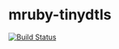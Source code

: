 # mruby-tinydtls
[![Build Status](https://travis-ci.org/lurkshark/mruby-tinydtls.svg?branch=master)](https://travis-ci.org/lurkshark/mruby-tinydtls)
